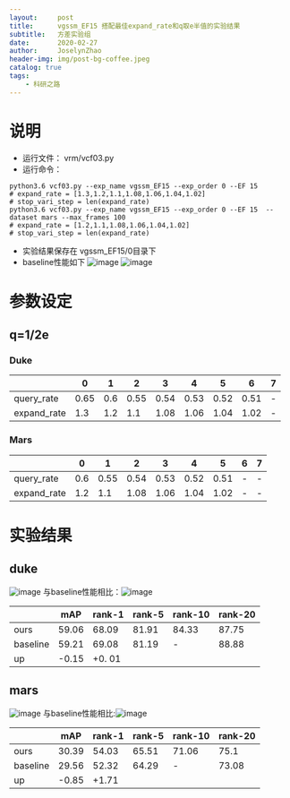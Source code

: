 ```yaml
---
layout:     post
title:      vgssm_EF15 搭配最佳expand_rate和q取e半值的实验结果
subtitle:   方差实验组
date:       2020-02-27
author:     JoselynZhao
header-img: img/post-bg-coffee.jpeg
catalog: true
tags:
    - 科研之路
---
```


# 说明
- 运行文件： vrm/vcf03.py
- 运行命令：
```
python3.6 vcf03.py --exp_name vgssm_EF15 --exp_order 0 --EF 15 
# expand_rate = [1.3,1.2,1.1,1.08,1.06,1.04,1.02]
# stop_vari_step = len(expand_rate)
python3.6 vcf03.py --exp_name vgssm_EF15 --exp_order 0 --EF 15  --dataset mars --max_frames 100
# expand_rate = [1.2,1.1,1.08,1.06,1.04,1.02]
# stop_vari_step = len(expand_rate)
```
- 实验结果保存在 vgssm_EF15/0目录下
- baseline性能如下
![image](http://note.youdao.com/yws/res/48074/4F08C6E38B9A43099BB8336D313E6884)
![image](http://note.youdao.com/yws/public/resource/0b969242ea3c48fbaaa18f9f9d222f23/FE239AD35E354E14BD452E2971535AFA?ynotemdtimestamp=1583034128243)


# 参数设定
## q=1/2e
### Duke

 || 0 | 1 | 2 | 3 | 4 | 5 | 6 | 7 |
---|---|---|---|---|---|---|---|---
query_rate| 0.65 |0.6|0.55|0.54|0.53|0.52|0.51|-|
expand_rate | 1.3| 1.2|1.1|1.08|1.06|1.04|1.02| -
### Mars
 || 0 | 1 | 2 | 3 | 4 | 5 | 6 | 7 |
---|---|---|---|---|---|---|---|---
query_rate|0.6|0.55|0.54|0.53|0.52|0.51|-|-
expand_rate | 1.2|1.1|1.08|1.06|1.04|1.02| -|-

# 实验结果
## duke
![image](http://note.youdao.com/yws/res/48082/WEBRESOURCEc6cff3387ac61a47ab9a43954db76391)
与baseline性能相比：![image](http://note.youdao.com/yws/res/48085/465972862D0E4002A5189CDF3EE69B59)

| | mAP | rank-1| rank-5| rank-10 | rank-20|
|--|--|--|--|--|--|
ours | 59.06 | 68.09 | 81.91 | 84.33 | 87.75 | 
baseline | 59.21 | 69.08 | 81.19 | - | 88.88|
up | -0.15 | +0. 01 | 
## mars
![image](http://note.youdao.com/yws/res/48080/WEBRESOURCE61a274bdf5832c521a1b42a9f6ee72e3)
与baseline性能相比:![image](http://note.youdao.com/yws/res/48097/7A6238B0BEC146FEAD141B8103101D1A)


| | mAP | rank-1| rank-5| rank-10 | rank-20|
|--|--|--|--|--|--|
ours | 30.39 | 54.03 | 65.51 | 71.06 | 75.1 | 
baseline | 29.56 | 52.32 | 64.29 | - | 73.08 | 
up | -0.85 | +1.71 | 

